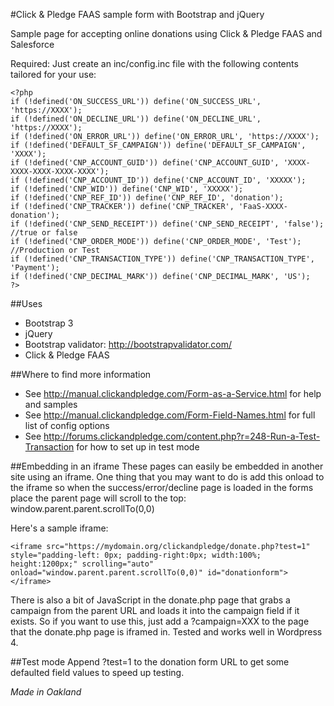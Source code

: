 #Click & Pledge FAAS sample form with Bootstrap and jQuery

Sample page for accepting online donations using Click &amp; Pledge FAAS and Salesforce

Required:  Just create an inc/config.inc file with the following contents tailored for your use:
```
<?php
if (!defined('ON_SUCCESS_URL')) define('ON_SUCCESS_URL', 'https://XXXX');
if (!defined('ON_DECLINE_URL')) define('ON_DECLINE_URL', 'https://XXXX');
if (!defined('ON_ERROR_URL')) define('ON_ERROR_URL', 'https://XXXX');
if (!defined('DEFAULT_SF_CAMPAIGN')) define('DEFAULT_SF_CAMPAIGN', 'XXXX');
if (!defined('CNP_ACCOUNT_GUID')) define('CNP_ACCOUNT_GUID', 'XXXX-XXXX-XXXX-XXXX-XXXX');
if (!defined('CNP_ACCOUNT_ID')) define('CNP_ACCOUNT_ID', 'XXXXX');
if (!defined('CNP_WID')) define('CNP_WID', 'XXXXX');
if (!defined('CNP_REF_ID')) define('CNP_REF_ID', 'donation');
if (!defined('CNP_TRACKER')) define('CNP_TRACKER', 'FaaS-XXXX-donation');
if (!defined('CNP_SEND_RECEIPT')) define('CNP_SEND_RECEIPT', 'false');  //true or false
if (!defined('CNP_ORDER_MODE')) define('CNP_ORDER_MODE', 'Test'); //Production or Test
if (!defined('CNP_TRANSACTION_TYPE')) define('CNP_TRANSACTION_TYPE', 'Payment');
if (!defined('CNP_DECIMAL_MARK')) define('CNP_DECIMAL_MARK', 'US');
?>
```

##Uses
- Bootstrap 3
- jQuery
- Bootstrap validator:  http://bootstrapvalidator.com/
- Click & Pledge FAAS

##Where to find more information
- See http://manual.clickandpledge.com/Form-as-a-Service.html for help and samples
- See http://manual.clickandpledge.com/Form-Field-Names.html for full list of config options
- See http://forums.clickandpledge.com/content.php?r=248-Run-a-Test-Transaction for how to set up in test mode

##Embedding in an iframe
These pages can easily be embedded in another site using an iframe.  One thing that you may want to do is add this onload to the iframe so when the success/error/decline page is loaded in the forms place the parent page will scroll to the top: window.parent.parent.scrollTo(0,0)

Here's a sample iframe:

```
<iframe src="https://mydomain.org/clickandpledge/donate.php?test=1" style="padding-left: 0px; padding-right:0px; width:100%; height:1200px;" scrolling="auto" onload="window.parent.parent.scrollTo(0,0)" id="donationform"></iframe>
```
There is also a bit of JavaScript in the donate.php page that grabs a campaign from the parent URL and loads it into the campaign field if it exists.  So if you want to use this, just add a ?campaign=XXX to the page that the donate.php page is iframed in.  Tested and works well in Wordpress 4.

##Test mode
Append ?test=1 to the donation form URL to get some defaulted field values to speed up testing. 


*Made in Oakland*
